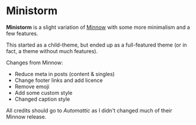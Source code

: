 # Ministorm

**Ministorm** is a slight variation of
[Minnow](https://wordpress.org/themes/minnow/) with some more minimalism and a
few features.

This started as a child-theme, but ended up as a full-featured theme (or in
fact, a theme without much features).

Changes from Minnow:

+ Reduce meta in posts (content & singles)
+ Change footer links and add licence
+ Remove emoji
+ Add some custom style
+ Changed caption style

All credits should go to *Automattic* as I didn't changed much of their Minnow
release.
